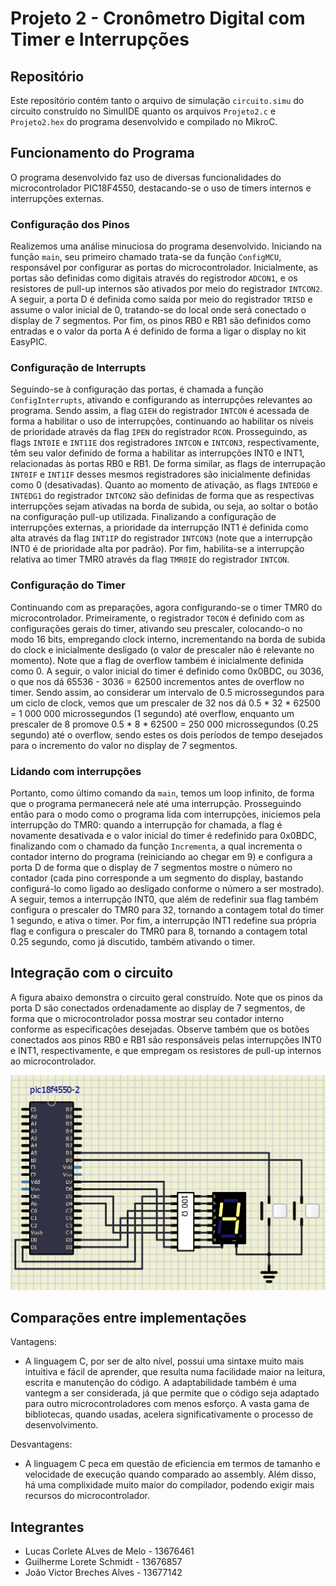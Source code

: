 # Projeto 2 - Cronômetro Digital com Timer e Interrupções

## Repositório
Este repositório contém tanto o arquivo de simulação `circuito.simu` do circuito construído no SimulIDE quanto os arquivos `Projeto2.c` e `Projeto2.hex` do programa desenvolvido e compilado no MikroC.

## Funcionamento do Programa

O programa desenvolvido faz uso de diversas funcionalidades do microcontrolador PIC18F4550, destacando-se o uso de timers internos e interrupções externas.

### Configuração dos Pinos

Realizemos uma análise minuciosa do programa desenvolvido. Iniciando na função `main`, seu primeiro chamado trata-se da função `ConfigMCU`, responsável por configurar as portas do microcontrolador. Inicialmente, as portas são definidas como digitais através do registrodor `ADCON1`, e os resistores de pull-up internos são ativados por meio do registrador `INTCON2`. A seguir, a porta D é definida como saída por meio do registrador `TRISD` e assume o valor inicial de 0, tratando-se do local onde será conectado o display de 7 segmentos. Por fim, os pinos RB0 e RB1 são definidos como entradas e o valor da porta A é definido de forma a ligar o display no kit EasyPIC.

### Configuração de Interrupts

Seguindo-se à configuração das portas, é chamada a função `ConfigInterrupts`, ativando e configurando as interrupções relevantes ao programa. Sendo assim, a flag `GIEH` do registrador `INTCON` é acessada de forma a habilitar o uso de interrupções, continuando ao habilitar os níveis de prioridade através da flag `IPEN` do registrador `RCON`. Prosseguindo, as flags `INT0IE` e `INT1IE` dos registradores `INTCON` e `INTCON3`, respectivamente, têm seu valor definido de forma a habilitar as interrupções INT0 e INT1, relacionadas às portas RB0 e RB1. De forma similar, as flags de interrupação `INT0IF` e `INT1IF` desses mesmos registradores são inicialmente definidas como 0 (desativadas). Quanto ao momento de ativação, as flags `INTEDG0` e `INTEDG1` do registrador `INTCON2` são definidas de forma que as respectivas interrupções sejam ativadas na borda de subida, ou seja, ao soltar o botão na configuração pull-up utilizada. Finalizando a configuração de interrupções externas, a prioridade da interrupção INT1 é definida como alta através da flag `INT1IP` do registrador `INTCON3` (note que a interrupção INT0 é de prioridade alta por padrão). Por fim, habilita-se a interrupção relativa ao timer TMR0 através da flag `TMR0IE` do registrador `INTCON`.

### Configuração do Timer

Continuando com as preparações, agora configurando-se o timer TMR0 do microcontrolador. Primeiramente, o registrador `T0CON` é definido com as configurações gerais do timer, ativando seu prescaler, colocando-o no modo 16 bits, empregando clock interno, incrementando na borda de subida do clock e inicialmente desligado (o valor de prescaler não é relevante no momento). Note que a flag de overflow também é inicialmente definida como 0. A seguir, o valor inicial do timer é definido como 0x0BDC, ou 3036, o que nos dá 65536 - 3036 = 62500 incrementos antes de overflow no timer. Sendo assim, ao considerar um intervalo de 0.5 microssegundos para um ciclo de clock, vemos que um prescaler de 32 nos dá 0.5 * 32 * 62500 = 1 000 000 microssegundos (1 segundo) até overflow, enquanto um prescaler de 8 promove 0.5 * 8 * 62500 = 250 000 microssegundos (0.25 segundo) até o overflow, sendo estes os dois períodos de tempo desejados para o incremento do valor no display de 7 segmentos.

### Lidando com interrupções

Portanto, como último comando da `main`, temos um loop infinito, de forma que o programa permanecerá nele até uma interrupção. Prosseguindo então para o modo como o programa lida com interrupções, iniciemos pela interrupção do TMR0: quando a interrupção for chamada, a flag é novamente desativada e o valor inicial do timer é redefinido para 0x0BDC, finalizando com o chamado da função `Incrementa`, a qual incrementa o contador interno do programa (reiniciando ao chegar em 9) e configura a porta D de forma que o display de 7 segmentos mostre o número no contador (cada pino corresponde a um segmento do display, bastando configurá-lo como ligado ao desligado conforme o número a ser mostrado). A seguir, temos a interrupção INT0, que além de redefinir sua flag também configura o prescaler do TMR0 para 32, tornando a contagem total do timer 1 segundo, e ativa o timer. Por fim, a interrupção INT1 redefine sua própria flag e configura o prescaler do TMR0 para 8, tornando a contagem total 0.25 segundo, como já discutido, também ativando o timer.

## Integração com o circuito

A figura abaixo demonstra o circuito geral construído. Note que os pinos da porta D são conectados ordenadamente ao display de 7 segmentos, de forma que o microcontrolador possa mostrar seu contador interno conforme as especificações desejadas. Observe também que os botões conectados aos pinos RB0 e RB1 são responsáveis pelas interrupções INT0 e INT1, respectivamente, e que empregam os resistores de pull-up internos ao microcontrolador.

![Circuito](https://github.com/cltmelo/aplicacao-microprocessadores/blob/main/Projeto%202/figura.png)

## Comparações entre implementações

Vantagens:
- A linguagem C, por ser de alto nível, possui uma sintaxe muito mais intuitiva e fácil de aprender, que resulta numa facilidade maior na leitura, escrita e manutenção do código. A adaptabilidade também é uma vantegm a ser considerada, já que permite que o código seja adaptado para outro microcontroladores com menos esforço. A vasta gama de bibliotecas, quando usadas, acelera significativamente o processo de desenvolvimento.
  
Desvantagens:
- A linguagem C peca em questão de eficiencia em termos de tamanho e velocidade de execução quando comparado ao assembly. Além disso, há uma complixidade muito maior do compilador, podendo exigir mais recursos do microcontrolador.

## Integrantes
- Lucas Corlete ALves de Melo - 13676461  
- Guilherme Lorete Schmidt - 13676857
- João Victor Breches Alves - 13677142
